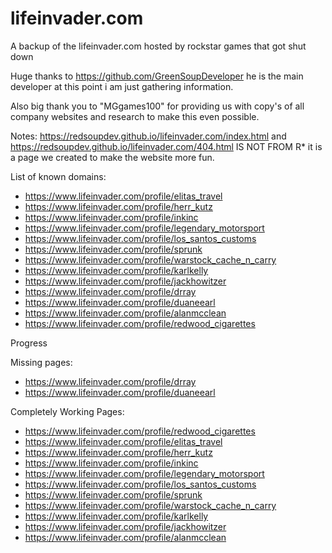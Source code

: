 # lifeinvader.com
A backup of the lifeinvader.com hosted by rockstar games that got shut down

Huge thanks to https://github.com/GreenSoupDeveloper he is the main developer at this point i am just gathering information.

Also big thank you to "MGgames100" for providing us with copy's of all company websites and research to make this even possible.

Notes:
https://redsoupdev.github.io/lifeinvader.com/index.html and https://redsoupdev.github.io/lifeinvader.com/404.html IS NOT FROM R* it is a page we created to make the website more fun.


List of known domains:
- https://www.lifeinvader.com/profile/elitas_travel
- https://www.lifeinvader.com/profile/herr_kutz
- https://www.lifeinvader.com/profile/inkinc
- https://www.lifeinvader.com/profile/legendary_motorsport
- https://www.lifeinvader.com/profile/los_santos_customs
- https://www.lifeinvader.com/profile/sprunk
- https://www.lifeinvader.com/profile/warstock_cache_n_carry
- https://www.lifeinvader.com/profile/karlkelly 
- https://www.lifeinvader.com/profile/jackhowitzer
- https://www.lifeinvader.com/profile/drray
- https://www.lifeinvader.com/profile/duaneearl
- https://www.lifeinvader.com/profile/alanmcclean
- https://www.lifeinvader.com/profile/redwood_cigarettes

Progress

Missing pages:
- https://www.lifeinvader.com/profile/drray
- https://www.lifeinvader.com/profile/duaneearl


Completely Working Pages:

- https://www.lifeinvader.com/profile/redwood_cigarettes
- https://www.lifeinvader.com/profile/elitas_travel
- https://www.lifeinvader.com/profile/herr_kutz
- https://www.lifeinvader.com/profile/inkinc
- https://www.lifeinvader.com/profile/legendary_motorsport
- https://www.lifeinvader.com/profile/los_santos_customs
- https://www.lifeinvader.com/profile/sprunk
- https://www.lifeinvader.com/profile/warstock_cache_n_carry
- https://www.lifeinvader.com/profile/karlkelly 
- https://www.lifeinvader.com/profile/jackhowitzer
- https://www.lifeinvader.com/profile/alanmcclean
